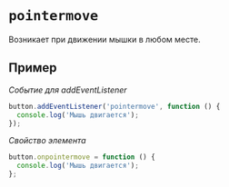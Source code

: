 # `pointermove `

Возникает при движении мышки в любом месте.

## Пример

_Событие для addEventListener_

```js
button.addEventListener('pointermove', function () {
  console.log('Мышь двигается');
});
```

_Свойство элемента_

```js
button.onpointermove = function () {
  console.log('Мышь двигается');
};
```
